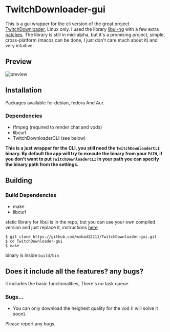 # TwitchDownloader-gui

This is a gui wrapper for the cli version of the great project [TwitchDownloader](https://github.com/lay295/TwitchDownloader), Linux only.
I used the library [libui-ng](https://github.com/libui-ng/libui-ng) with a few extra [patches](https://github.com/mohad12211/libui-ng).
The library is still in mid-alpha, but it's a promising project, simple, cross-platform (macos can be done, I just don't care much about it) and very intuitive.

## Preview

![preview](https://user-images.githubusercontent.com/51754973/167058990-a574493a-fd44-4f12-be59-185798fb93bf.gif)

## Installation

Packages available for debian, fedora And Aur.

### Dependencies

- ffmpeg (required to render chat and vods)
- libcurl
- TwitchDownloaderCLI (see below)

**This is a just wrapper for the CLI, you still need the `TwitchDownloaderCLI` binary. By default the app will try to execute the binary from your `PATH`, 
if you don't want to put `TwitchDownloaderCLI` in your path you can specify the binary path from the settings.**

## Building

### Build Dependencies

- make
- libcurl

static library for libui is in the repo, but you can use your own compiled version and just replace it, instructions [here](https://github.com/mohad12211/libui-ng/blob/customs/README.md#quick-building-instructions)

```
$ git clone https://github.com/mohad12211/TwitchDownloader-gui.git
$ cd TwitchDownloader-gui
$ make
```

binary is inside `build/bin`

## Does it include all the features? any bugs?

it includes the basic functionalities, There's no task queue.

### Bugs...

- You can only download the heighest quality for the vod (I will solve it soon).

Please report any bugs.
